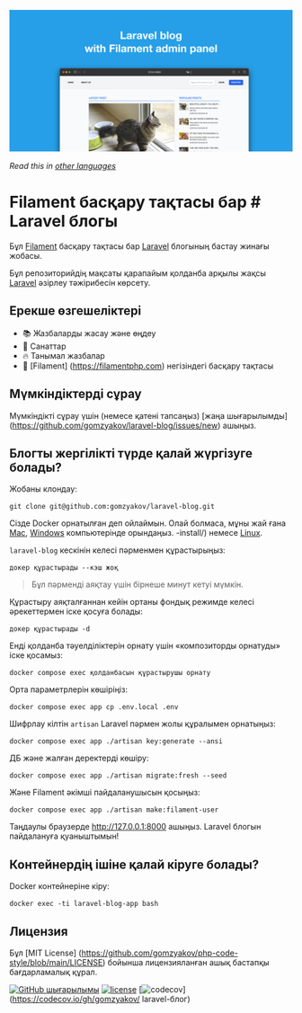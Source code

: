 ![Filament басқару тақтасы бар Laravel блогы](../docs/social-preview-en.png)

_Read this in [other languages](./Translations.md)_

# Filament басқару тақтасы бар # Laravel блогы

Бұл [Filament](https://filamentphp.com) басқару тақтасы бар [Laravel](https://laravel.com) блогының бастау жинағы жобасы.

Бұл репозиторийдің мақсаты қарапайым қолданба арқылы жақсы [Laravel](https://laravel.com) әзірлеу тәжірибесін көрсету.

## Ерекше өзгешеліктері

- 📚 Жазбаларды жасау және өңдеу
- 🥑 Санаттар
- 🔥 Танымал жазбалар
- 🎉 [Filament] (https://filamentphp.com) негізіндегі басқару тақтасы

## Мүмкіндіктерді сұрау

Мүмкіндікті сұрау үшін (немесе қатені тапсаңыз) [жаңа шығарылымды] (https://github.com/gomzyakov/laravel-blog/issues/new) ашыңыз.

## Блогты жергілікті түрде қалай жүргізуге болады?

Жобаны клондау:

```бас
git clone git@github.com:gomzyakov/laravel-blog.git
```

Сізде Docker орнатылған деп ойлаймын. Олай болмаса, мұны жай ғана [Mac](https://docs.docker.com/desktop/install/mac-install/), [Windows](https://docs.docker.com/desktop/install/windows) компьютерінде орындаңыз. -install/) немесе [Linux](https://docs.docker.com/desktop/install/linux-install/).

`laravel-blog` кескінін келесі пәрменмен құрастырыңыз:

```бас
докер құрастырады --кэш жоқ
```

>Бұл пәрменді аяқтау үшін бірнеше минут кетуі мүмкін.

Құрастыру аяқталғаннан кейін ортаны фондық режимде келесі әрекеттермен іске қосуға болады:

```бас
докер құрастырады -d
```

Енді қолданба тәуелділіктерін орнату үшін «композиторды орнатуды» іске қосамыз:

```бас
docker compose exec қолданбасын құрастырушы орнату
```

Орта параметрлерін көшіріңіз:

```бас
docker compose exec app cp .env.local .env
```

Шифрлау кілтін `artisan` Laravel пәрмен жолы құралымен орнатыңыз:

```бас
docker compose exec app ./artisan key:generate --ansi
```

ДБ және жалған деректерді көшіру:

```бас
docker compose exec app ./artisan migrate:fresh --seed
```

Және Filament әкімші пайдаланушысын қосыңыз:

```бас
docker compose exec app ./artisan make:filament-user
```

Таңдаулы браузерде http://127.0.0.1:8000 ашыңыз. Laravel блогын пайдалануға қуаныштымын!

## Контейнердің ішіне қалай кіруге болады?

Docker контейнеріне кіру:

```бас
docker exec -ti laravel-blog-app bash
```

## Лицензия

Бұл [MIT License] (https://github.com/gomzyakov/php-code-style/blob/main/LICENSE) бойынша лицензияланған ашық бастапқы бағдарламалық құрал.


[![GitHub шығарылымы](https://img.shields.io/github/release/gomzyakov/laravel-blog.svg)](https://github.com/gomzyakov/laravel-blog/releases/latest)
[![license](https://img.shields.io/badge/License-MIT-green.svg)](https://github.com/gomzyakov/laravel-blog/blob/development/LICENSE)
[![codecov](https://codecov.io/gh/gomzyakov/laravel-blog/branch/main/graph/badge.svg?token=4CYTVMVUYV)](https://codecov.io/gh/gomzyakov/ laravel-блог)
